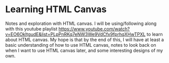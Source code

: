 # Learning HTML Canvas

Notes and exploration with HTML canvas. I will be using/following along with this youtube playlist https://www.youtube.com/watch?v=EO6OkltgudE&list=PLpPnRKq7eNW3We9VdCfx9fprhqXHwTPXL to learn about HTML canvas. My hope is that by the end of this, I will have at least a basic understanding of how to use HTML canvas, notes to look back on when I want to use HTML canvas later, and some interesting designs of my own. 